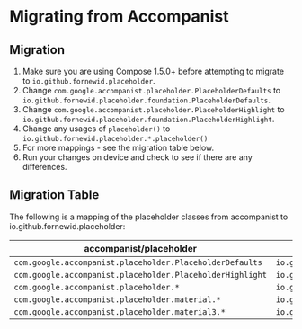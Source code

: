# Migrating from Accompanist

## Migration

1. Make sure you are using Compose 1.5.0+ before attempting to migrate to `io.github.fornewid.placeholder`.
2. Change `com.google.accompanist.placeholder.PlaceholderDefaults` to `io.github.fornewid.placeholder.foundation.PlaceholderDefaults`.
3. Change `com.google.accompanist.placeholder.PlaceholderHighlight` to `io.github.fornewid.placeholder.foundation.PlaceholderHighlight`.
4. Change any usages of `placeholder()` to `io.github.fornewid.placeholder.*.placeholder()`
5. For more mappings - see the migration table below.
6. Run your changes on device and check to see if there are any differences.


## Migration Table

The following is a mapping of the placeholder classes from accompanist to io.github.fornewid.placeholder:

| accompanist/placeholder                                   | androidx.compose.foundation                                      |
|-----------------------------------------------------------|------------------------------------------------------------------|
| `com.google.accompanist.placeholder.PlaceholderDefaults`  | `io.github.fornewid.placeholder.foundation.PlaceholderDefaults`  |
| `com.google.accompanist.placeholder.PlaceholderHighlight` | `io.github.fornewid.placeholder.foundation.PlaceholderHighlight` |
| `com.google.accompanist.placeholder.*`                    | `io.github.fornewid.placeholder.foundation.*`                    |
| `com.google.accompanist.placeholder.material.*`           | `io.github.fornewid.placeholder.material.*`                      |
| `com.google.accompanist.placeholder.material3.*`          | `io.github.fornewid.placeholder.material3.*`                     |
